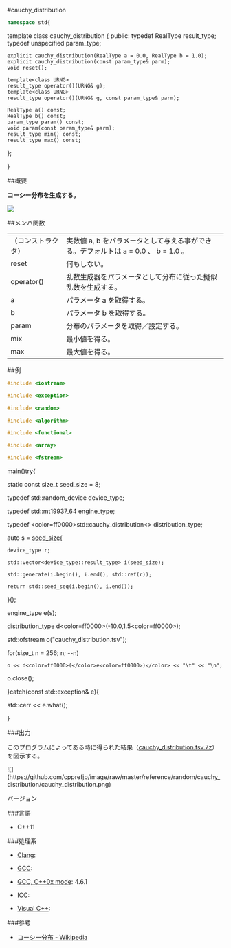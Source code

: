 #cauchy_distribution
```cpp
namespace std{
```

  template<class RealType = double>
  class cauchy_distribution
  {
  public:
    typedef RealType result_type;
    typedef unspecified param_type;

    explicit cauchy_distribution(RealType a = 0.0, RealType b = 1.0);
    explicit cauchy_distribution(const param_type& parm);
    void reset();

    template<class URNG>
    result_type operator()(URNG& g);
    template<class URNG>
    result_type operator()(URNG& g, const param_type& parm);

    RealType a() const;
    RealType b() const;
    param_type param() const;
    void param(const param_type& parm);
    result_type min() const;
    result_type max() const;
};



}





##概要

<b>コーシー分布を生成する。</b>

<b>
</b>

<b>

![](https://github.com/cpprefjp/image/raw/master/reference/random/cauchy_distribution/cauchy.png)

</b>



##メンバ関数


| | |
|-----------------------------|-----------------------------------------------------------------------------------------------------------------|
|（コンストラクタ）  | 実数値 a, b をパラメータとして与える事ができる。デフォルトは a = 0.0 、 b = 1.0 。 |
| reset | 何もしない。 |
| operator() | 乱数生成器をパラメータとして分布に従った擬似乱数を生成する。 |
| a | パラメータ a を取得する。 |
| b | パラメータ b を取得する。 |
| param | 分布のパラメータを取得／設定する。 |
| mix | 最小値を得る。 |
| max | 最大値を得る。 |



##例

```cpp
#include <iostream>

#include <exception>

#include <random>

#include <algorithm>

#include <functional>

#include <array>

#include <fstream>
```

main()try{



  static const size_t seed_size = 8;

  typedef std::random_device device_type;

  typedef std::mt19937_64 engine_type;

  typedef <color=ff0000>std::cauchy_distribution<></color> distribution_type;


  auto s = [seed_size](){

    device_type r;

    std::vector<device_type::result_type> i(seed_size);

    std::generate(i.begin(), i.end(), std::ref(r));

    return std::seed_seq(i.begin(), i.end());

  }();

  engine_type e(s);


  distribution_type d<color=ff0000>(</color>-10.0,1.5<color=ff0000>)</color>;

  

  std::ofstream o("cauchy_distribution.tsv");

  for(size_t n = 256; n; --n)

    o << d<color=ff0000>(</color>e<color=ff0000>)</color> << "\t" << "\n";

  o.close();



}catch(const std::exception& e){

  std::cerr << e.what();

}





###出力

このプログラムによってある時に得られた結果（[cauchy_distribution.tsv.7z](https://github.com/cpprefjp/image/raw/master/reference/random/cauchy_distribution/cauchy_distribution.tsv.7z)）を図示する。




<a class='disabled' imageanchor='1' href='/system/errors/NodeNotFound?suri=wuid:gx:2bd42503572e5581.md'>


</a>
![](https://github.com/cpprefjp/image/raw/master/reference/random/cauchy_distribution/cauchy_distribution.png)






バージョン


###言語


- C++11



###処理系


- [Clang](/implementation#clang.md): 

- [GCC](/implementation#gcc.md): 

- [GCC, C++0x mode](/implementation#gcc.md): 4.6.1

- [ICC](/implementation#icc.md): 

- [Visual C++](/implementation#visual_cpp.md): 


###参考


- [コーシー分布 - Wikipedia](http://ja.wikipedia.org/wiki/%E3%82%B3%E3%83%BC%E3%82%B7%E3%83%BC%E5%88%86%E5%B8%83)





